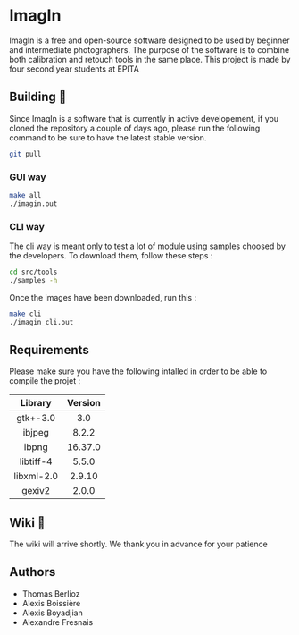 ImagIn
======

ImagIn is a free and open-source software designed to be used by beginner and intermediate photographers. The purpose of the software is to combine both calibration and retouch tools in the same place.
This project is made by four second year students at EPITA


Building :hammer:
--------

Since ImagIn is a software that is currently in active developement, if you cloned the repository a couple of days ago, please run the following command to be sure to have the latest stable version.

```bash
git pull
```

### GUI way

```bash
make all
./imagin.out

```

### CLI way

The cli way is meant only to test a lot of module using samples choosed by the developers. To download them, follow these steps :

```bash
cd src/tools
./samples -h
```

Once the images have been downloaded, run this :

```bash
make cli
./imagin_cli.out
```

Requirements
------------

Please make sure you have the following intalled in order to be able to compile the projet :

| Library       | Version   |
|:-------------:|:---------:|
| gtk+-3.0      | 3.0       |
| ibjpeg        | 8.2.2     |
| ibpng         | 16.37.0   |
| libtiff-4     | 5.5.0     |
| libxml-2.0    | 2.9.10    |
| gexiv2        | 2.0.0     |


Wiki :book:
----

The wiki will arrive shortly. We thank you in advance for your patience


Authors
-------
* Thomas Berlioz
* Alexis Boissière
* Alexis Boyadjian
* Alexandre Fresnais
